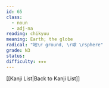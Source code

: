 ```yaml
---
id: 65
class:
  - noun
  - adj-na
reading: chikyuu
meaning: Earth; the globe
radical: "地\r ground, \r球 \rsphere"
grade: N3
status:
difficulty: ★★★
---
```

[[Kanji List|Back to Kanji List]]